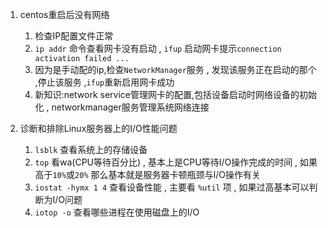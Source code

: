 1. centos重启后没有网络
	1. 检查IP配置文件正常
	2. `ip addr` 命令查看网卡没有启动 , `ifup` 启动网卡提示`connection activation failed ...`
	3. 因为是手动配的ip,检查`NetworkManager`服务 , 发现该服务正在启动的那个 ,停止该服务 ,`ifup`重新启用网卡成功
	4. 新知识:network service管理网卡的配置,包括设备启动时网络设备的初始化 , networkmanager服务管理系统网络连接

2. 诊断和排除Linux服务器上的I/O性能问题
	1. `lsblk` 查看系统上的存储设备 
	2. `top`  看wa(CPU等待百分比) , 基本上是CPU等待I/O操作完成的时间 , 如果高于`10%`或`20%` 那么基本就是服务器卡顿瓶颈与I/O操作有关
	3. `iostat -hymx 1 4` 查看设备性能 , 主要看 `%util` 项 , 如果过高基本可以判断为I/O问题
	4. `iotop -o`  查看哪些进程在使用磁盘上的I/O